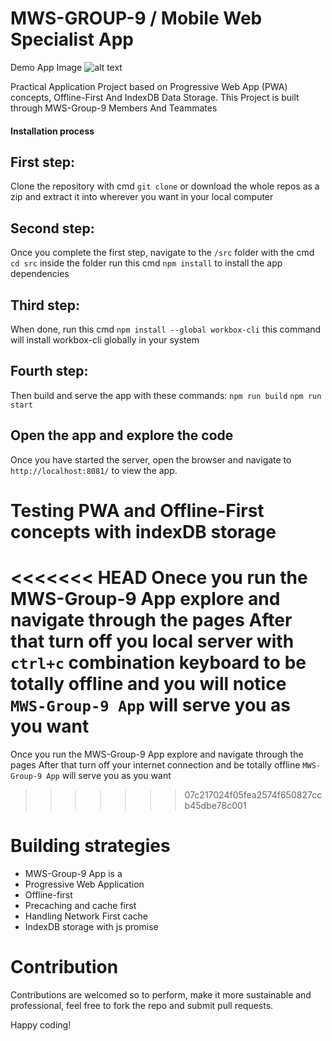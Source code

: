 # MWS-GROUP-9 / Mobile Web Specialist App

Demo App Image
![alt text](https://github.com/ndiadedev/Mobile-Web-Specialist-App/blob/master/src/images/home/mws-group-9-app.PNG "mws-group-9")

Practical Application Project based on Progressive Web App (PWA) concepts, Offline-First And IndexDB Data Storage. This Project is built through MWS-Group-9 Members And Teammates


#### Installation process 

First step:
--- 
Clone the repository with cmd `git clone` or download the whole repos as a zip and extract it into wherever you want in your local computer

Second step:
---
Once you complete the first step, navigate to the `/src` folder with the cmd `cd src` inside the folder run this cmd `npm install` to install the app dependencies

Third step:
---
When done, run this cmd `npm install --global workbox-cli` this command will install workbox-cli globally in your system

Fourth step:
---
Then build and serve the app with these commands:
`npm run build`
`npm run start`

## Open the app and explore the code

Once you have started the server, open the browser and navigate to `http://localhost:8081/` to view the app.

# Testing PWA and Offline-First concepts with indexDB storage

<<<<<<< HEAD
Onece you run the MWS-Group-9 App explore and navigate through the pages 
After that turn off you local server with  `ctrl+c` combination keyboard to be totally offline and you will notice `MWS-Group-9 App` will serve you as you want
=======
Once you run the MWS-Group-9 App explore and navigate through the pages 
After that turn off your internet connection and be totally offline `MWS-Group-9 App` will serve you as you want
>>>>>>> 07c217024f05fea2574f650827ccb45dbe78c001

# Building strategies

* MWS-Group-9 App is a
* Progressive Web Application
* Offline-first
* Precaching and cache first 
* Handling Network First cache
* IndexDB storage with js promise

# Contribution

Contributions are welcomed so to perform, make it more sustainable and professional, feel free to fork the repo and submit pull requests.

Happy coding!
